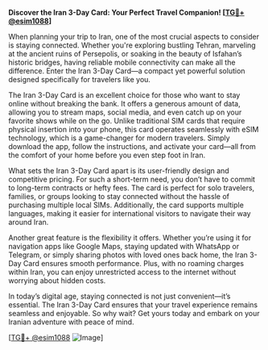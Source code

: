**Discover the Iran 3-Day Card: Your Perfect Travel Companion! [[TG💪+ @esim1088](https://t.me/s/esim1088)]**

When planning your trip to Iran, one of the most crucial aspects to consider is staying connected. Whether you're exploring bustling Tehran, marveling at the ancient ruins of Persepolis, or soaking in the beauty of Isfahan’s historic bridges, having reliable mobile connectivity can make all the difference. Enter the Iran 3-Day Card—a compact yet powerful solution designed specifically for travelers like you.

The Iran 3-Day Card is an excellent choice for those who want to stay online without breaking the bank. It offers a generous amount of data, allowing you to stream maps, social media, and even catch up on your favorite shows while on the go. Unlike traditional SIM cards that require physical insertion into your phone, this card operates seamlessly with eSIM technology, which is a game-changer for modern travelers. Simply download the app, follow the instructions, and activate your card—all from the comfort of your home before you even step foot in Iran.

What sets the Iran 3-Day Card apart is its user-friendly design and competitive pricing. For such a short-term need, you don’t have to commit to long-term contracts or hefty fees. The card is perfect for solo travelers, families, or groups looking to stay connected without the hassle of purchasing multiple local SIMs. Additionally, the card supports multiple languages, making it easier for international visitors to navigate their way around Iran.

Another great feature is the flexibility it offers. Whether you’re using it for navigation apps like Google Maps, staying updated with WhatsApp or Telegram, or simply sharing photos with loved ones back home, the Iran 3-Day Card ensures smooth performance. Plus, with no roaming charges within Iran, you can enjoy unrestricted access to the internet without worrying about hidden costs.

In today’s digital age, staying connected is not just convenient—it’s essential. The Iran 3-Day Card ensures that your travel experience remains seamless and enjoyable. So why wait? Get yours today and embark on your Iranian adventure with peace of mind. 

[[TG💪+ @esim1088](https://t.me/s/esim1088) ![Image](https://i.postimg.cc/Y0z9fWf4/image.png)]